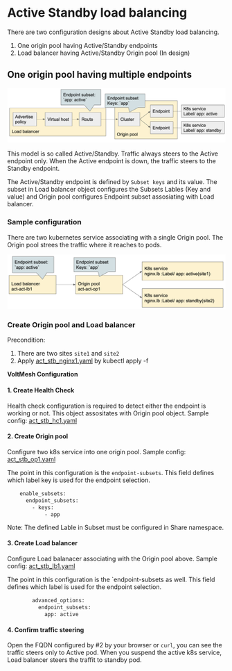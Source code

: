 # Active Standby load balancing

There are two configuration designs about Active Standby load balancing.

1. One origin pool having Active/Standby endpoints
2. Load balancer having Active/Standby Origin pool (In design)

## One origin pool having multiple endpoints

![act_stb_lb1](./pics/act_stb_lb1.png)

This model is so called Active/Standby. Traffic always steers to the Active endpoint only. When the Active endpoint is down, the traffic steers to the Standby endpoint.

The Active/Standby endpoint is defined by `Subset keys` and its value. The subset in Load balancer object configures the Subsets Lables (Key and value) and Origin pool configures Endpoint subset assosiating with Load balancer.

### Sample configuration

There are two kubernetes service associating with a single Origin pool.
The Origin pool strees the traffic where it reaches to pods.

![act_stb_lb_sample1](./pics/act_stb_lb_sample1.png)

### Create Origin pool and Load balancer

Precondition:

1. There are two sites `site1` and `site2`
2. Apply [act_stb_nginx1.yaml](./yaml/act_stb_lb/act_stb_nginx1.yaml) by kubectl apply -f

<b>VoltMesh Configuration</b>

#### 1. Create Health Check

Health check configuration is required to detect either the endpoint is working or not.
This object assositates with Origin pool object.
Sample config: [act_stb_hc1.yaml](./yaml/act_stb_lb/act_stb_hc1.yaml)

#### 2. Create Origin pool

Configure two k8s service into one origin pool.
Sample config: [act_stb_op1.yaml](./yaml/act_stb_lb/act_stb_op1.yaml)

The point in this configuration is the `endpoint-subsets`. This field defines which label key is used for the endpoint selection.

```
    enable_subsets:
      endpoint_subsets:
        - keys:
            - app
```

Note: The defined Lable in Subset must be configured in Share namespace.

#### 3. Create Load balancer

Configure Load balanacer associating with the Origin pool above.
Sample config: [act_stb_lb1.yaml](./yaml/act_stb_lb/act_stb_lb1.yaml)

The point in this configuration is the `endpoint-subsets as well. This field defines which label is used for the endpoint selection.

```
        advanced_options:
          endpoint_subsets:
            app: active
```

#### 4. Confirm traffic steering

Open the FQDN configured by #2 by your browser or `curl`, you can see the traffic steers only to Active pod.
When you suspend the active k8s service, Load balancer steers the traffit to standby pod.